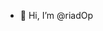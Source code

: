 - 👋 Hi, I’m @riadOp

<!---
riadOp/riadOp is a ✨ special ✨ repository because its `README.md` (this file) appears on your GitHub profile.
You can click the Preview link to take a look at your changes.
--->
